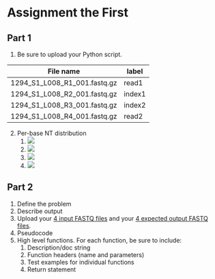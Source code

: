 # Assignment the First

## Part 1
1. Be sure to upload your Python script.

| File name | label |
|---|---|
| 1294_S1_L008_R1_001.fastq.gz | read1 |
| 1294_S1_L008_R2_001.fastq.gz | index1 |
| 1294_S1_L008_R3_001.fastq.gz | index2 |
| 1294_S1_L008_R4_001.fastq.gz | read2 |

2. Per-base NT distribution
    1. ![](https://github.com/2020-bgmp/demultiplexing-bwinnacott/blob/master/read1.png?raw=true)
    2. ![](https://github.com/2020-bgmp/demultiplexing-bwinnacott/blob/master/index1.png?raw=true)
    3. ![](https://github.com/2020-bgmp/demultiplexing-bwinnacott/blob/master/index2.png?raw=true)
    4. ![](https://github.com/2020-bgmp/demultiplexing-bwinnacott/blob/master/read2.png?raw=true)
    
## Part 2
1. Define the problem
2. Describe output
3. Upload your [4 input FASTQ files](../TEST-input_FASTQ) and your [4 expected output FASTQ files](../TEST-output_FASTQ).
4. Pseudocode
5. High level functions. For each function, be sure to include:
    1. Description/doc string
    2. Function headers (name and parameters)
    3. Test examples for individual functions
    4. Return statement
